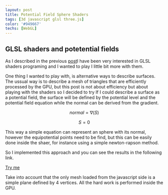 ```yaml
---
layout: post
title: Potential Field Sphere Shaders
tags: [3d javascript glsl three.js]
color: '#949667'
techs: [WebGL]
---
```


## GLSL shaders and potetential fields

As I described in the previous [post](../../../../2014/06/04/glsl-shaders/)I have been very interested in GLSL shaders programing and I wanted to play I little bit more with them.

One thing I wanted to play with, is alternative ways to describe surfaces. The ussual way is to describe a mesh of triangles that are efficiently processed by the GPU, but this post is not about efficiency but about playing with the shaders so I decided to try If I could describe a surface as a potential field, the surface will be defined by the potential level and the potential field equation while the normal can be derived from the gradient.

$$ normal = \nabla (S) $$
   
$$   S = 0 $$

This way a simple equation can represent an sphere with its normal, however the equipotential points need to be find, but this can be easily done inside the shaer, for instance using a simple newton-rapson method.

So I implemented this approach and you can see the results in the following link.

[Try me](http://rulonder.github.io/shaders_test/index5.html)

Take into account that the only mesh loaded from the javascript side is a simple plane defined by 4 vertices. All the hard work is performed inside the GPU.

